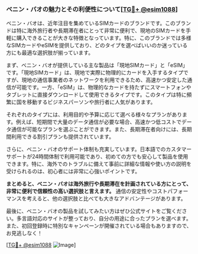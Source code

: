 ### ベニン・バオの魅力とその利便性について[[TG💪+ @esim1088](https://t.me/s/esim1088)]

ベニン・バオは、近年注目を集めているSIMカードのブランドです。このブランドは特に海外旅行者や長期滞在者にとって非常に便利で、現地のSIMカードを手軽に購入できることが大きな特徴となっています。特に、このブランドでは多様なSIMカードやeSIMを提供しており、どのタイプを選べばいいのか迷っている方にも最適な選択肢が揃っています。

まず、ベニン・バオが提供している主な製品は「現地SIMカード」と「eSIM」です。「現地SIMカード」は、現地で実際に物理的にカードを入手するタイプですが、現地の通信事業者のネットワークを利用できるため、高速かつ安定した通信が可能です。一方、「eSIM」は、物理的なカードを持たずにスマートフォンやタブレットに直接ダウンロードして使用できるタイプです。このタイプは特に頻繁に国を移動するビジネスパーソンや旅行者に人気があります。

それぞれのタイプには、利用目的や予算に応じて選べる様々なプランがあります。例えば、短期間で大量のデータ通信が必要な場合、高速かつ低コストでデータ通信が可能なプランを選ぶことができます。また、長期滞在者向けには、長期間利用できる割引プランも提供されています。

さらに、ベニン・バオのサポート体制も充実しています。日本語でのカスタマーサポートが24時間体制で利用可能であり、初めての方でも安心して製品を使用できます。特に、海外でのトラブルに備えて事前に詳細な情報や使い方の説明を受けられるのは、初心者には非常に心強いポイントです。

**まとめると、ベニン・バオは海外旅行や長期滞在を計画されている方にとって、非常に便利で信頼性の高い選択肢と言えます。** 通信の安定性やコストパフォーマンスを考えると、他の選択肢と比べても大きなアドバンテージがあります。

最後に、ベニン・バオの製品を試してみたい方はぜひ公式サイトをご覧ください。多言語対応のサイトが整っており、自分の用途に合ったプランを選べます。また、初回登録時に特別なキャンペーンが開催されている場合もありますので、お見逃しなく！

[[TG💪+ @esim1088](https://t.me/s/esim1088) ![Image](https://i.postimg.cc/Y0z9fWf4/image.png)]